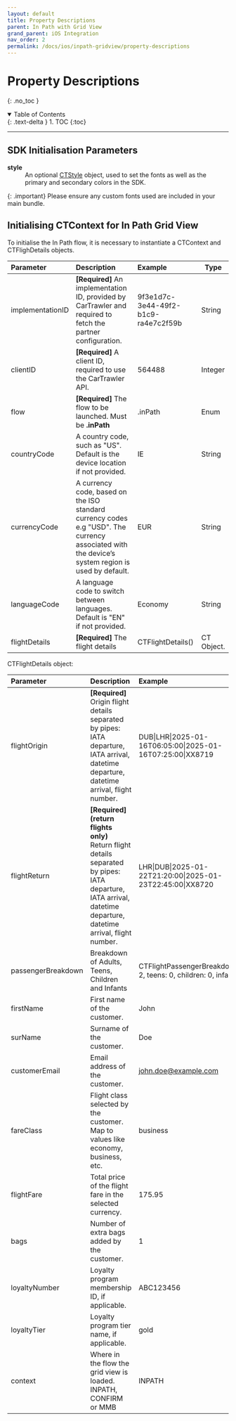 ```yaml
---
layout: default
title: Property Descriptions
parent: In Path with Grid View
grand_parent: iOS Integration
nav_order: 2
permalink: /docs/ios/inpath-gridview/property-descriptions
---
```


# Property Descriptions
{: .no_toc }

<details open markdown="block">
  <summary>
    Table of Contents
  </summary>
  {: .text-delta }
1. TOC
{:toc}
</details>

---

## SDK Initialisation Parameters

<dl>
<dt><b>style</b></dt><dd>An optional <a href="/docs/ios/customisation/themes#creating-a-ctstyle">CTStyle</a> object, used to set the fonts as well as the primary and secondary colors in the SDK. </dd>
</dl>

{: .important}
Please ensure any custom fonts used are included in your main bundle.

## Initialising CTContext for In Path Grid View
To initialise the In Path flow, it is necessary to instantiate a CTContext and CTFlighDetails objects.

| Parameter                | Description                                                                                                                                      | Example                                | Type            | 
|:-------------------------|:------------------------------------------------------------------------------------------------------------------------------------------------ |:---------------------------------------|-----------------|
| implementationID         |  <b>[Required]</b> An implementation ID, provided by CarTrawler and required to fetch the partner configuration.                                 | 9f3e1d7c-3e44-49f2-b1c9-ra4e7c2f59b    | String          |
| clientID                 |  <b>[Required]</b> A client ID, required to use the CarTrawler API.                                                                              | 564488                                 | Integer         |
| flow                     |  <b>[Required]</b> The flow to be launched. Must be <b>.inPath</b>                                                                               | .inPath                                | Enum            |
| countryCode              |  A country code, such as "US". Default is the device location if not provided.                                                                   | IE                                     | String          |
| currencyCode             | A currency code, based on the ISO standard currency codes e.g "USD". The currency associated with the device’s system region is used by default. | EUR                                    | String          |
| languageCode             | A language code to switch between languages. Default is "EN" if not provided.                                                                    | Economy                                | String          |
| flightDetails            |  <b>[Required]</b> The flight details                                                                                                            | CTFlightDetails()                      | CT Object.      |


CTFlightDetails object:

| Parameter                | Description                                                                                                 | Example                                                                  | Type       | 
|:-------------------------|:------------------------------------------------------------------------------------------------------------|:-------------------------------------------------------------------------|------------|
| flightOrigin             | <b>[Required]</b> Origin flight details separated by pipes: IATA departure, IATA arrival, datetime departure, datetime arrival, flight number.                                                                                                        | DUB\|LHR\|2025-01-16T06:05:00\|2025-01-16T07:25:00\|XX8719               | String     |
| flightReturn             | <b>[Required] (return flights only)</b> Return flight details separated by pipes: IATA departure, IATA arrival, datetime departure, datetime arrival, flight number.                   | LHR\|DUB\|2025-01-22T21:20:00\|2025-01-23T22:45:00\|XX8720                                                                        | String    |
| passengerBreakdown       | Breakdown of Adults, Teens, Children and Infants                                                            | CTFlightPassengerBreakdown(adults: 2, teens: 0, children: 0, infants: 0) | CT Object  |
| firstName                | First name of the customer.                                                                                 | John                                             | String     |
| surName                  | Surname of the customer.                                                                         | Doe                                                      | String     |
| customerEmail            | Email address of the customer.                                                                                                | john.doe@example.com                                                                  | String     |
| fareClass                | Flight class selected by the customer. Map to values like economy, business, etc.                           | business                                                                 | String     |
| flightFare               | Total price of the flight fare in the selected currency.                                                    | 175.95                                                                   | Double     |
| bags                     | Number of extra bags added by the customer.                                                                | 1                                                                        | UInt       |
| loyaltyNumber            | Loyalty program membership ID, if applicable.                                                              | ABC123456                                                                 | String     |
| loyaltyTier              | Loyalty program tier name, if applicable.                                                                  | gold                                                                      | String     |
| context                  | Where in the flow the grid view is loaded. INPATH, CONFIRM or MMB                                          | INPATH                                                                    | String     |

